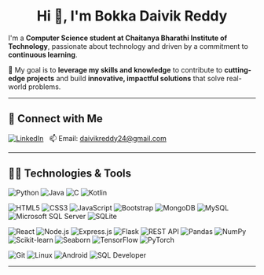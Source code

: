 <h1 align="center">Hi 👋, I'm Bokka Daivik Reddy</h1>

I'm a **Computer Science student at Chaitanya Bharathi Institute of Technology**, passionate about technology and driven by a commitment to **continuous learning**.

🎯 My goal is to **leverage my skills and knowledge** to contribute to **cutting-edge projects** and build **innovative, impactful solutions** that solve real-world problems.

---

## 🔗 Connect with Me

[![LinkedIn](https://img.shields.io/badge/-LinkedIn-0077B5?style=flat-square&logo=linkedin&logoColor=white)](https://www.linkedin.com/in/daivik-reddy-428651255/)
&nbsp;
📫 Email: daivikreddy24@gmail.com

---

## 👨‍💻 Technologies & Tools

![Python](https://img.shields.io/badge/-Python-3776AB?style=flat-square&logo=python&logoColor=white)
![Java](https://img.shields.io/badge/-Java-007396?style=flat-square&logo=java&logoColor=white)
![C](https://img.shields.io/badge/-C-00599C?style=flat-square&logo=c&logoColor=white)
![Kotlin](https://img.shields.io/badge/-Kotlin-7F52FF?style=flat-square&logo=kotlin&logoColor=white)

![HTML5](https://img.shields.io/badge/-HTML5-E34F26?style=flat-square&logo=html5&logoColor=white)
![CSS3](https://img.shields.io/badge/-CSS3-1572B6?style=flat-square&logo=css3&logoColor=white)
![JavaScript](https://img.shields.io/badge/-JavaScript-F7DF1E?style=flat-square&logo=javascript&logoColor=black)
![Bootstrap](https://img.shields.io/badge/-Bootstrap-7952B3?style=flat-square&logo=bootstrap&logoColor=white)
![MongoDB](https://img.shields.io/badge/-MongoDB-47A248?style=flat-square&logo=mongodb&logoColor=white)
![MySQL](https://img.shields.io/badge/-MySQL-4479A1?style=flat-square&logo=mysql&logoColor=white)
![Microsoft SQL Server](https://img.shields.io/badge/-MS%20SQL%20Server-CC2927?style=flat-square&logo=microsoft-sql-server&logoColor=white)
![SQLite](https://img.shields.io/badge/-SQLite-003B57?style=flat-square&logo=sqlite&logoColor=white)

![React](https://img.shields.io/badge/-React-61DAFB?style=flat-square&logo=react&logoColor=black)
![Node.js](https://img.shields.io/badge/-Node.js-339933?style=flat-square&logo=node.js&logoColor=white)
![Express.js](https://img.shields.io/badge/-Express.js-000000?style=flat-square&logo=express&logoColor=white)
![Flask](https://img.shields.io/badge/-Flask-000000?style=flat-square&logo=flask&logoColor=white)
![REST API](https://img.shields.io/badge/-REST%20API-6DB33F?style=flat-square)
![Pandas](https://img.shields.io/badge/-Pandas-150458?style=flat-square&logo=pandas&logoColor=white)
![NumPy](https://img.shields.io/badge/-NumPy-013243?style=flat-square&logo=numpy&logoColor=white)
![Scikit-learn](https://img.shields.io/badge/-Scikit--learn-F7931E?style=flat-square&logo=scikit-learn&logoColor=white)
![Seaborn](https://img.shields.io/badge/-Seaborn-9D55B8?style=flat-square)
![TensorFlow](https://img.shields.io/badge/-TensorFlow-FF6F00?style=flat-square&logo=tensorflow&logoColor=white)
![PyTorch](https://img.shields.io/badge/-PyTorch-EE4C2C?style=flat-square&logo=pytorch&logoColor=white)

![Git](https://img.shields.io/badge/-Git-F05032?style=flat-square&logo=git&logoColor=white)
![Linux](https://img.shields.io/badge/-Linux-FCC624?style=flat-square&logo=linux&logoColor=black)
![Android](https://img.shields.io/badge/-Android-3DDC84?style=flat-square&logo=android&logoColor=white)
![SQL Developer](https://img.shields.io/badge/-SQL%20Developer-F80000?style=flat-square)

---
